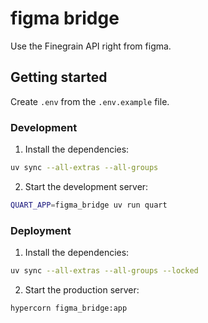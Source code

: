 # figma bridge

Use the Finegrain API right from figma.

## Getting started

Create `.env` from the `.env.example` file.

### Development

1. Install the dependencies:
```bash
uv sync --all-extras --all-groups
```

2. Start the development server:
```bash
QUART_APP=figma_bridge uv run quart
```

### Deployment

1. Install the dependencies:
```bash
uv sync --all-extras --all-groups --locked
```

2. Start the production server:
```bash
hypercorn figma_bridge:app
```
